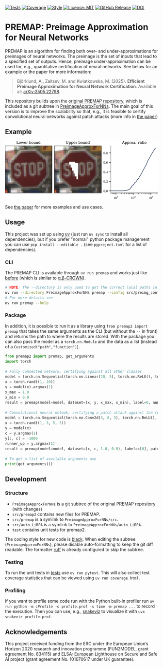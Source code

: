 [![Tests](https://github.com/Aggrathon/Premap2/actions/workflows/pytest.yaml/badge.svg)](https://github.com/Aggrathon/Premap2/actions/workflows/pytest.yaml)
[![Coverage](https://img.shields.io/badge/Coverage%20-%20%3E90%20-%20)](https://github.com/Aggrathon/Premap2/actions/workflows/pytest.yaml)
[![Style](https://img.shields.io/badge/Style%20-%20Ruff%20-%20%23261230?logo=ruff)](https://github.com/Aggrathon/Premap2/actions/workflows/pytest.yaml)
[![License: MIT](https://img.shields.io/github/license/aggrathon/Premap2?label=License)](https://github.com/Aggrathon/Premap2/blob/main/LICENSE)
[![GitHub Release](https://img.shields.io/github/v/release/aggrathon/Premap2?label=Release)](https://github.com/Aggrathon/Premap2/releases)
[![DOI](https://img.shields.io/badge/DOI%20-%2010.48550%2FarXiv.2505.22798%20-%20%23FAB70C?logo=doi)
](https://doi.org/10.48550/arXiv.2505.22798)
# PREMAP: Preimage Approximation for Neural Networks

PREMAP is an algorithm for finding both over- and under-approximations for preimages of neural networks.
The preimage is the set of inputs that lead to a specified set of outputs.
Hence, preimage under-approximation can be used for, e.g., quantitative certification of neural networks.
See below for an example or the paper for more information:

> Björklund, A., Zaitsev, M. and Kwiatkowska, M. (2025).
> **Efficient Preimage Approximation for Neural Network Certification**.
> Available at: [arXiv:2505.22798](https://doi.org/10.48550/arXiv.2505.22798).

This repository builds upon the [original PREMAP repository](https://github.com/Zhang-Xiyue/PreimageApproxForNNs), which is included as a git subtree in [PreimageApproxForNNs](PreimageApproxForNNs/).
The main goal of this version is to improve the scalability so that, e.g., it is feasible to certify convolutional neural networks against patch attacks (more info in [the paper](https://doi.org/10.48550/arXiv.2505.22798))


## Example

![Example patch attack](example.webp)

See [the paper](https://doi.org/10.48550/arXiv.2505.22798) for more examples and use cases.


## Usage

This project was set up using [uv](https://docs.astral.sh/uv) (just run `uv sync` to install all dependencies), but if you prefer "normal" python package management you can use `pip install --editable .` (see `pyproject.toml` for a list of dependencies).

### CLI

The PREMAP CLI is available through `uv run premap` and works just like [before](https://github.com/Zhang-Xiyue/PreimageApproxForNNs) (which is similar to [α,β-CROWN](https://github.com/Verified-Intelligence/alpha-beta-CROWN)).

```bash
# NOTE: The --directory is only used to get the correct local paths in the config
uv run --directory PreimageApproxForNNs premap --config src/preimg_configs/vcas.yaml --enable_input_split False
# For more details see
uv run premap --help
```

### Package

In addition, it is possible to run it as a library using `from premap2 import premap` that takes the same arguments as the CLI (but without the `--` in front) and returns the path to where the results are stored. With the package you can also pass the model as a `torch.nn.Module` and the data as a list (instead of a `Customized("path","function")`).

```python
from premap2 import premap, get_arguments
import torch

# Fully connected network, certifying against all other classes
model = torch.nn.Sequential(torch.nn.Linear(20, 5), torch.nn.ReLU(), torch.nn.Linear(5, 3))
x = torch.rand((1, 20))
y = model(x).argmax(1)
x_max = 1.0
x_min = 0.0
result = premap(model=model, dataset=(x, y, x_max, x_min), label=0, num_outputs=3, robustness_type='verified-acc')

# Convolutional neural netwok, certifying a patch attack against the runner up class
model = torch.nn.Sequential(torch.nn.Conv2d(3, 8, 3), torch.nn.ReLU(), torch.nn.Flatten(), torch.nn.Linear(8*3*3, 4))
x = torch.rand((1, 3, 5, 5))
y = model(x)
c = y.argmax(1)
y[:, c] = -1000
runner_up = y.argmax(1)
result = premap(model=model, dataset=(x, c, 1.0, 0.0), label=c[0], patch_x=1, patch_y=2, patch_w=3, patch_h=2, runner_up=runner_up, num_outputs=4, robustness_type='runnerup', threshold=0.75)

# To get a list of available arguments use
print(get_arguments())
```


## Development

### Structure

- `PreimageApproxForNNs` is a git subtree of the original PREMAP repository (with changes)
- `src/premap2` contains new files for PREMAP.
- `src/premap` is a symlink to `PreimageApproxForNNs/src`.
- `src/auto_LiRPA` is a symlink to `PreimageApproxForNNs/auto_LiRPA`.
- `test` contains unit tests for premap2.

The coding style for new code is [black](https://github.com/psf/black).
When editing the subtree (`PreimageApproxForNNs`), please disable auto-formatting to keep the git diff readable.
The formatter [ruff](https://docs.astral.sh/ruff) is already configured to skip the subtree.

### Testing

To run the unit tests in [tests](tests/) use `uv run pytest`.
This will also collect test coverage statistics that can be viewed using `uv run coverage html`.

### Profiling

If you want to profile some code run with the Python built-in profiler run
`uv run python -m cProfile -o profile.prof -s time -m premap ...`
to record the execution.
Then you can use, e.g., [snakeviz](https://github.com/jiffyclub/snakeviz) to visualize it with `uvx snakeviz profile.prof`.


## Acknowledgements

This project received funding from the ERC under the European Union’s Horizon 2020 research and innovation programme (FUN2MODEL, grant agreement No. 834115)
and ELSA: European Lighthouse on Secure and Safe AI project (grant agreement No. 101070617 under UK guarantee).
